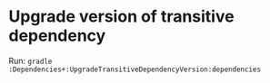 # Upgrade version of transitive dependency

Run: `gradle :Dependencies+:UpgradeTransitiveDependencyVersion:dependencies`